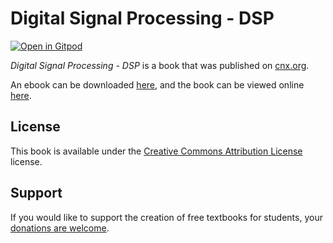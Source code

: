 # Digital Signal Processing - DSP

[![Open in Gitpod](https://gitpod.io/button/open-in-gitpod.svg)](https://gitpod.io/from-referrer/)

_Digital Signal Processing - DSP_ is a book that was published on [cnx.org](https://cnx.org/).

An ebook can be downloaded [here](https://github.com/cnx-user-books/cnxbook-digital-signal-processing-dsp/releases/latest), and the book can be viewed online [here](https://github.com/cnx-user-books/cnxbook-digital-signal-processing-dsp/releases/latest).

## License
This book is available under the [Creative Commons Attribution License](./LICENSE) license.

## Support
If you would like to support the creation of free textbooks for students, your [donations are welcome](https://riceconnect.rice.edu/donation/support-openstax-banner).
